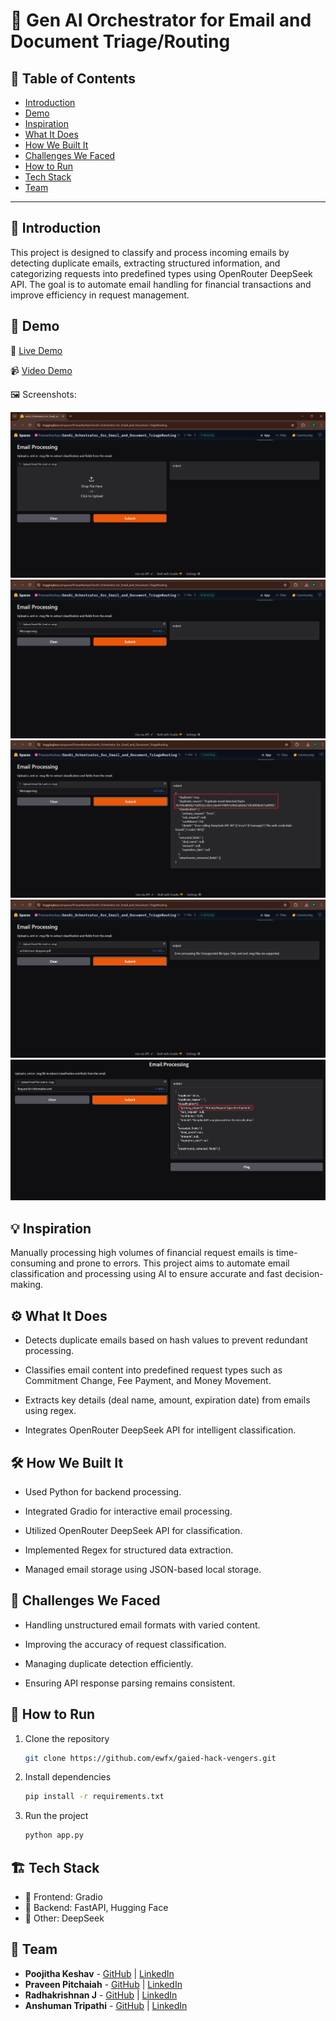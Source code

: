 # 🚀 Gen AI Orchestrator for Email and Document Triage/Routing

## 📌 Table of Contents
- [Introduction](#introduction)
- [Demo](#demo)
- [Inspiration](#inspiration)
- [What It Does](#what-it-does)
- [How We Built It](#how-we-built-it)
- [Challenges We Faced](#challenges-we-faced)
- [How to Run](#how-to-run)
- [Tech Stack](#tech-stack)
- [Team](#team)

---

## 🎯 Introduction
This project is designed to classify and process incoming emails by detecting duplicate emails, extracting structured information, and categorizing requests into predefined types using OpenRouter DeepSeek API. The goal is to automate email handling for financial transactions and improve efficiency in request management.

## 🎥 Demo
🔗 [Live Demo](https://5a22d97aff81cd28f6.gradio.live/)

📹 [Video Demo](https://github.com/ewfx/gaied-hack-vengers/blob/main/artifacts/demo/video-recording.mp4)

🖼️ Screenshots:

![AI powered classification system](https://github.com/ewfx/gaied-hack-vengers/blob/main/artifacts/demo/Capture%201.png)
![Uploaded email](https://github.com/ewfx/gaied-hack-vengers/blob/main/artifacts/demo/Capture%202.png)
![Duplicate email](https://github.com/ewfx/gaied-hack-vengers/blob/main/artifacts/demo/Duplicate%20email.png)
![Invalid file type](https://github.com/ewfx/gaied-hack-vengers/blob/main/artifacts/demo/Invalid%20file%20type.png)
![Extract required classification parameters](https://github.com/ewfx/gaied-hack-vengers/blob/main/artifacts/demo/Request%20type%20extracted.png)

## 💡 Inspiration
Manually processing high volumes of financial request emails is time-consuming and prone to errors. This project aims to automate email classification and processing using AI to ensure accurate and fast decision-making.

## ⚙️ What It Does
- Detects duplicate emails based on hash values to prevent redundant processing.

- Classifies email content into predefined request types such as Commitment Change, Fee Payment, and Money Movement.

- Extracts key details (deal name, amount, expiration date) from emails using regex.

- Integrates OpenRouter DeepSeek API for intelligent classification.

## 🛠️ How We Built It
- Used Python for backend processing.

- Integrated Gradio for interactive email processing.

- Utilized OpenRouter DeepSeek API for classification.

- Implemented Regex for structured data extraction.

- Managed email storage using JSON-based local storage.

## 🚧 Challenges We Faced
- Handling unstructured email formats with varied content.

- Improving the accuracy of request classification.

- Managing duplicate detection efficiently.

- Ensuring API response parsing remains consistent.

## 🏃 How to Run
1. Clone the repository  
   ```sh
   git clone https://github.com/ewfx/gaied-hack-vengers.git
   ```
2. Install dependencies  
   ```sh
   pip install -r requirements.txt
   ```
3. Run the project  
   ```sh
   python app.py
   ```

## 🏗️ Tech Stack
- 🔹 Frontend: Gradio
- 🔹 Backend: FastAPI, Hugging Face
- 🔹 Other: DeepSeek

## 👥 Team
- **Poojitha Keshav** - [GitHub](#) | [LinkedIn](#)
- **Praveen Pitchaiah** - [GitHub](#) | [LinkedIn](#)
- **Radhakrishnan J** - [GitHub](#) | [LinkedIn](#)
- **Anshuman Tripathi** - [GitHub](#) | [LinkedIn](#)